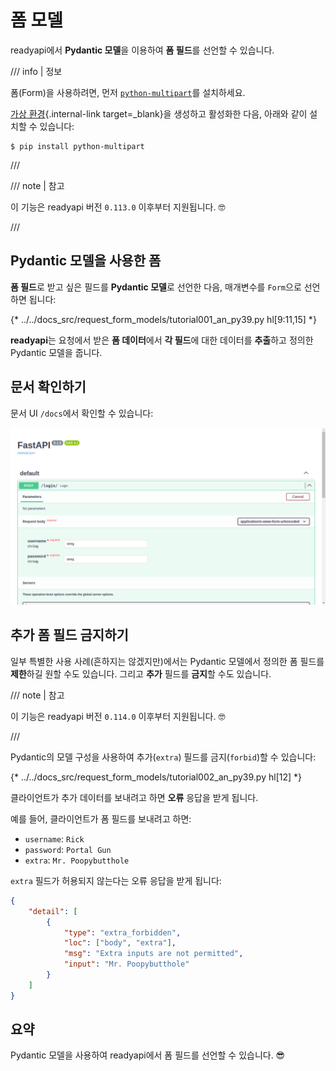 # 폼 모델

readyapi에서 **Pydantic 모델**을 이용하여 **폼 필드**를 선언할 수 있습니다.

/// info | 정보

폼(Form)을 사용하려면, 먼저 <a href="https://github.com/Kludex/python-multipart" class="external-link" target="_blank">`python-multipart`</a>를 설치하세요.

[가상 환경](../virtual-environments.md){.internal-link target=_blank}을 생성하고 활성화한 다음, 아래와 같이 설치할 수 있습니다:

```console
$ pip install python-multipart
```

///

/// note | 참고

이 기능은 readyapi 버전 `0.113.0` 이후부터 지원됩니다. 🤓

///

## Pydantic 모델을 사용한 폼

**폼 필드**로 받고 싶은 필드를 **Pydantic 모델**로 선언한 다음, 매개변수를 `Form`으로 선언하면 됩니다:

{* ../../docs_src/request_form_models/tutorial001_an_py39.py hl[9:11,15] *}

**readyapi**는 요청에서 받은 **폼 데이터**에서 **각 필드**에 대한 데이터를 **추출**하고 정의한 Pydantic 모델을 줍니다.

## 문서 확인하기

문서 UI `/docs`에서 확인할 수 있습니다:

<div class="screenshot">
<img src="/img/tutorial/request-form-models/image01.png">
</div>

## 추가 폼 필드 금지하기

일부 특별한 사용 사례(흔하지는 않겠지만)에서는 Pydantic 모델에서 정의한 폼 필드를 **제한**하길 원할 수도 있습니다. 그리고 **추가** 필드를 **금지**할 수도 있습니다.

/// note | 참고

이 기능은 readyapi 버전 `0.114.0` 이후부터 지원됩니다. 🤓

///

Pydantic의 모델 구성을 사용하여 추가(`extra`) 필드를 금지(`forbid`)할 수 있습니다:

{* ../../docs_src/request_form_models/tutorial002_an_py39.py hl[12] *}

클라이언트가 추가 데이터를 보내려고 하면 **오류** 응답을 받게 됩니다.

예를 들어, 클라이언트가 폼 필드를 보내려고 하면:

* `username`: `Rick`
* `password`: `Portal Gun`
* `extra`: `Mr. Poopybutthole`

`extra` 필드가 허용되지 않는다는 오류 응답을 받게 됩니다:

```json
{
    "detail": [
        {
            "type": "extra_forbidden",
            "loc": ["body", "extra"],
            "msg": "Extra inputs are not permitted",
            "input": "Mr. Poopybutthole"
        }
    ]
}
```

## 요약

Pydantic 모델을 사용하여 readyapi에서 폼 필드를 선언할 수 있습니다. 😎
